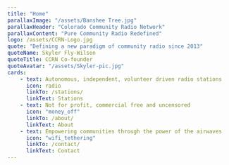 ```yaml
---
title: "Home"
parallaxImage: "/assets/Banshee Tree.jpg"
parallaxHeader: "Colorado Community Radio Network"
parallaxContent: "Pure Community Radio Redefined"
logo: /assets/CCRN-Logo.jpg
quote: "Defining a new paradigm of community radio since 2013"
quoteName: Skyler Fly-Wilson
quoteTitle: CCRN Co-founder
quoteAvatar: "/assets/Skyler-pic.jpg"
cards:
    - text: Autonomous, independent, volunteer driven radio stations
      icon: radio
      linkTo: /stations/
      linkText: Stations
    - text: Not for profit, commercial free and uncensored
      icon: "money_off"
      linkTo: /about/
      linkText: About
    - text: Empowering communities through the power of the airwaves
      icon: "wifi_tethering"
      linkTo: /contact/
      linkText: Contact
---
```


